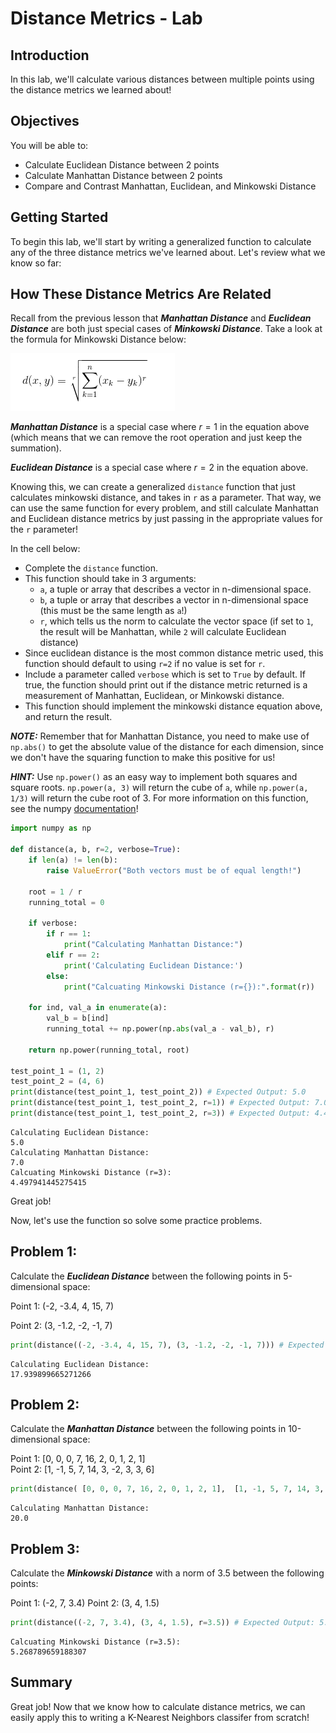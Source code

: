 
# Distance Metrics - Lab

## Introduction

In this lab, we'll calculate various distances between multiple points using the distance metrics we learned about!

## Objectives

You will be able to:

* Calculate Euclidean Distance between 2 points
* Calculate Manhattan Distance between 2 points
* Compare and Contrast Manhattan, Euclidean, and Minkowski Distance

## Getting Started

To begin this lab, we'll start by writing a generalized function to calculate any of the three distance metrics we've learned about. Let's review what we know so far:

## How These Distance Metrics Are Related

Recall from the previous lesson that **_Manhattan Distance_** and **_Euclidean Distance_** are both just special cases of **_Minkowski Distance_**. Take a look at the formula for Minkowski Distance below:

<img src='minkowski-equation.png'>

**_Manhattan Distance_** is a special case where $r=1$ in the equation above (which means that we can remove the root operation and just keep the summation).  

**_Euclidean Distance_** is a special case where $r=2$ in the equation above.

Knowing this, we can create a generalized `distance` function that just calculates minkowski distance, and takes in `r` as a parameter. That way, we can use the same function for every problem, and still calculate Manhattan and Euclidean distance metrics by just passing in the appropriate values for the `r` parameter!

In the cell below:

* Complete the `distance` function. 
* This function should take in 3 arguments:
    * `a`, a tuple or array that describes a vector in n-dimensional space. 
    * `b`, a tuple or array that describes a vector in n-dimensional space (this must be the same length as `a`!)
    * `r`, which tells us the norm to calculate the vector space (if set to `1`, the result will be Manhattan, while `2` will calculate Euclidean distance)
* Since euclidean distance is the most common distance metric used, this function should default to using `r=2` if no value is set for `r`.
* Include a parameter called `verbose` which is set to `True` by default. If true, the function should print out if the distance metric returned is a measurement of Manhattan, Euclidean, or Minkowski distance.  
* This function should implement the minkowski distance equation above, and return the result. 

**_NOTE:_**  Remember that for Manhattan Distance, you need to make use of `np.abs()` to get the absolute value of the distance for each dimension, since we don't have the squaring function to make this positive for us!

**_HINT:_** Use `np.power()` as an easy way to implement both squares and square roots. `np.power(a, 3)` will return the cube of `a`, while `np.power(a, 1/3)` will return the cube root of 3. For more information on this function, see the numpy [documentation](https://docs.scipy.org/doc/numpy-1.15.1/reference/generated/numpy.power.html)!


```python
import numpy as np

def distance(a, b, r=2, verbose=True):
    if len(a) != len(b):
        raise ValueError("Both vectors must be of equal length!")
    
    root = 1 / r
    running_total = 0
    
    if verbose:
        if r == 1:
            print("Calculating Manhattan Distance:")
        elif r == 2:
            print('Calculating Euclidean Distance:')
        else:
            print("Calcuating Minkowski Distance (r={}):".format(r))
    
    for ind, val_a in enumerate(a):
        val_b = b[ind]
        running_total += np.power(np.abs(val_a - val_b), r)
    
    return np.power(running_total, root)

test_point_1 = (1, 2)
test_point_2 = (4, 6)
print(distance(test_point_1, test_point_2)) # Expected Output: 5.0
print(distance(test_point_1, test_point_2, r=1)) # Expected Output: 7.0
print(distance(test_point_1, test_point_2, r=3)) # Expected Output: 4.497941445275415
```

    Calculating Euclidean Distance:
    5.0
    Calculating Manhattan Distance:
    7.0
    Calcuating Minkowski Distance (r=3):
    4.497941445275415


Great job! 

Now, let's use the function so solve some practice problems.

## Problem 1:

Calculate the **_Euclidean Distance_** between the following points in 5-dimensional space:

Point 1: (-2, -3.4, 4, 15, 7)

Point 2: (3, -1.2, -2, -1, 7)


```python
print(distance((-2, -3.4, 4, 15, 7), (3, -1.2, -2, -1, 7))) # Expected Output: 17.939899665271266
```

    Calculating Euclidean Distance:
    17.939899665271266


## Problem 2:

Calculate the **_Manhattan Distance_** between the following points in 10-dimensional space:

Point 1: \[0, 0, 0, 7, 16, 2, 0, 1, 2, 1\]  
Point 2: \[1, -1, 5, 7, 14, 3, -2, 3, 3, 6\]


```python
print(distance( [0, 0, 0, 7, 16, 2, 0, 1, 2, 1],  [1, -1, 5, 7, 14, 3, -2, 3, 3, 6], r=1)) # Expected Output: 20
```

    Calculating Manhattan Distance:
    20.0


## Problem 3: 

Calculate the **_Minkowski Distance_** with a norm of 3.5 between the following points:

Point 1: (-2, 7, 3.4)
Point 2: (3, 4, 1.5)


```python
print(distance((-2, 7, 3.4), (3, 4, 1.5), r=3.5)) # Expected Output: 5.268789659188307
```

    Calcuating Minkowski Distance (r=3.5):
    5.268789659188307


## Summary

Great job! Now that we know how to calculate distance metrics, we can easily apply this to writing a K-Nearest Neighbors classifer from scratch!
